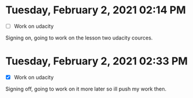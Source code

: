 # Tuesday, February  2, 2021 02:14 PM
- [ ] Work on udacity 

Signing on, going to work on the lesson two udacity cources.

# Tuesday, February  2, 2021 02:33 PM
- [x] Work on udacity

Signing off, going to work on it more later so ill push my work then. 
